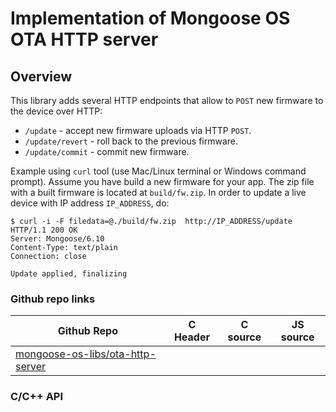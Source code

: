 # Implementation of Mongoose OS OTA HTTP server

## Overview

This library adds several HTTP endpoints that allow to `POST` new firmware
to the device over HTTP:

- `/update` - accept new firmware uploads via HTTP `POST`.
- `/update/revert` - roll back to the previous firmware.
- `/update/commit` - commit new firmware.

Example using `curl` tool (use Mac/Linux terminal or Windows command prompt).
Assume you have build a new firmware for your app. The zip file with a
built firmware is located at `build/fw.zip`. In order to update a live
device with IP address `IP_ADDRESS`, do:

```
$ curl -i -F filedata=@./build/fw.zip  http://IP_ADDRESS/update
HTTP/1.1 200 OK
Server: Mongoose/6.10
Content-Type: text/plain
Connection: close

Update applied, finalizing
```

### Github repo links
| Github Repo | C Header | C source  | JS source |
| ----------- | -------- | --------  | ----------------- |
| [mongoose-os-libs/ota-http-server](https://github.com/mongoose-os-libs/ota-http-server) | &nbsp; | &nbsp;  | &nbsp;         |


### C/С++ API
